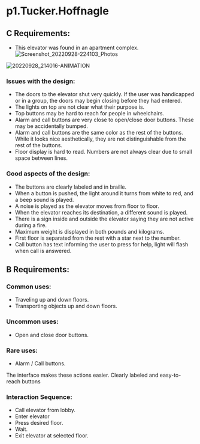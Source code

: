 # p1.Tucker.Hoffnagle

## C Requirements:
* This elevator was found in an apartment complex.
![Screenshot_20220928-224103_Photos](https://user-images.githubusercontent.com/110496042/192934966-180f5545-cbbe-42d9-b77d-1d9de9272e79.jpg)

![20220928_214016-ANIMATION](https://user-images.githubusercontent.com/110496042/192932177-08cd38c2-3a32-4d6c-9462-f2de4258a819.gif)

### Issues with the design:
* The doors to the elevator shut very quickly. If the user was handicapped or in a group, the doors may begin closing before they had entered.
* The lights on top are not clear what their purpose is.
* Top buttons may be hard to reach for people in wheelchairs.
* Alarm and call buttons are very close to open/close door buttons. These may be accidentally bumped.
* Alarm and call buttons are the same color as the rest of the buttons. While it looks nice aesthetically, they are not distinguishable from the rest of the buttons.
* Floor display is hard to read. Numbers are not always clear due to small space between lines.

### Good aspects of the design:
* The buttons are clearly labeled and in braille.
* When a button is pushed, the light around it turns from white to red, and a beep sound is played.
* A noise is played as the elevator moves from floor to floor.
* When the elevator reaches its destination, a different sound is played.
* There is a sign inside and outside the elevator saying they are not active during a fire.
* Maximum weight is displayed in both pounds and kilograms.
* First floor is separated from the rest with a star next to the number.
* Call button has text informing the user to press for help, light will flash when call is answered.


## B Requirements:

### Common uses:
* Traveling up and down floors.
* Transporting objects up and down floors.

### Uncommon uses:
* Open and close door buttons.

### Rare uses:
* Alarm / Call buttons.

The interface makes these actions easier. Clearly labeled and easy-to-reach buttons 

### Interaction Sequence:
* Call elevator from lobby.
* Enter elevator
* Press desired floor.
* Wait.
* Exit elevator at selected floor.

